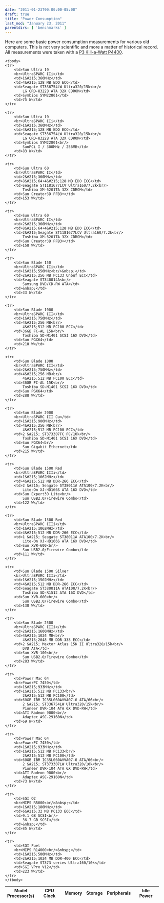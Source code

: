 ```yaml
---
date: "2011-01-23T00:00:00-05:00"
draft: true
title: "Power Consumption"
last_mod: "January 23, 2011"
parentdirs: [ 'benchmarks' ]
---
```


Here are some basic power consumption measurements for various old computers.
This is not very scientific and more a matter of historical record.  All
measurements were taken with a [P3 Kill-a-Watt P4400][killawatt page].

<table class="table table-striped table-condensed" style="font-size:14px">
    <thead>
    <tr>
        <th>Model<br>
        Processor(s)</th>
        <th>CPU Clock</th>
        <th>Memory</th>
        <th>Storage</th>
        <th>Peripherals</th>
        <th>Idle Power</th>
    </tr>
    </thead>

    <tbody>
    <tr>
        <td>Sun Ultra 10
        <br>UltraSPARC IIi</td>
        <td>1&#215;360MHz</td>
        <td>4&#215;128 MB EDO ECC</td>
        <td>Seagate ST336754LW Ultra320/15k<br/>
            LG CRD-8322B ATA 32X CDROM</td>
        <td>Symbios SYM22801</td>
        <td>75 W</td>
    </tr>

    <tr>
        <td>Sun Ultra 10
        <br>UltraSPARC IIi</td>
        <td>1&#215;360MHz</td>
        <td>4&#215;128 MB EDO ECC</td>
        <td>Seagate ST336754LW Ultra320/15k<br/>
            LG CRD-8322B ATA 32X CDROM</td>
        <td>Symbios SYM22801<br/>
            SunPCi I / 300MHz / 256MB</td>
        <td>83 W</td>
    </tr>

    <tr>
        <td>Sun Ultra 60
        <br>UltraSPARC II</td>
        <td>2&#215;360MHz</td>
        <td>8&#215;64+4&#215;128 MB EDO ECC</td>
        <td>Seagate ST1181677LCV Ultra160/7.2k<br/>
            Toshiba XM-6201TA 32X CDROM</td>
        <td>Sun Creator3D FFB3+</td>
        <td>153 W</td>
    </tr>

    <tr>
        <td>Sun Ultra 60
        <br>UltraSPARC II</td>
        <td>2&#215;360MHz</td>
        <td>8&#215;64+4&#215;128 MB EDO ECC</td>
        <td>2&#215;Seagate ST1181677LCV Ultra160/7.2k<br/>
            Toshiba XM-6201TA 32X CDROM</td>
        <td>Sun Creator3D FFB3+</td>
        <td>158 W</td>
    </tr>

    <tr>
        <td>Sun Blade 150
        <br>UltraSPARC IIi</td>
        <td>1&#215;550MHz<br/>&nbsp;</td>
        <td>2&#215;256 MB PC133 Unbuf ECC</td>
        <td>Seagate ST340014A<br/>
            Samsung DVD/CD-RW ATA</td>
        <td>&nbsp;</td>
        <td>33 W</td>
    </tr>

    <tr>
        <td>Sun Blade 1000
        <br>UltraSPARC III</td>
        <td>1&#215;750MHz</td>
        <td>4&#215;256 MB<br/>
            4&#215;512 MB PC100 ECC</td>
        <td>36GB FC-AL 15K<br/>
            Toshiba SD-M1401 SCSI 16X DVD</td>
        <td>Sun PGX64</td>
        <td>210 W</td>
    </tr>

    <tr>
        <td>Sun Blade 1000
        <br>UltraSPARC III</td>
        <td>2&#215;750MHz</td>
        <td>4&#215;256 MB<br/>
            4&#215;512 MB PC100 ECC</td>
        <td>36GB FC-AL 15K<br/>
            Toshiba SD-M1401 SCSI 16X DVD</td>
        <td>Sun PGX64</td>
        <td>288 W</td>
    </tr>

    <tr>
        <td>Sun Blade 2000
        <br>UltraSPARC III Cu</td>
        <td>1&#215;900MHz</td>
        <td>4&#215;256 MB<br/>
            4&#215;512 MB PC100 ECC</td>
        <td>2 &#215; ST373307FC FC/10k<br/>
            Toshiba SD-M1401 SCSI 16X DVD</td>
        <td>Sun PGX64<br/>
            Sun Gigabit Ethernet</td>
        <td>215 W</td>
    </tr>

    <tr>
        <td>Sun Blade 1500 Red
        <br>UltraSPARC IIIi</td>
        <td>1&#215;1062MHz</td>
        <td>4&#215;512 MB DDR-266 ECC</td>
        <td>2 &#215; Seagate ST38011A ATA100/7.2K<br/>
            Lite-On XJ-HD166S ATA 16X DVD</td>
        <td>Sun Expert3D Lite<br/>
            Sun USB2.0/Firewire Combo</td>
        <td>122 W</td>
    </tr>

    <tr>
        <td>Sun Blade 1500 Red
        <br>UltraSPARC IIIi</td>
        <td>1&#215;1062MHz</td>
        <td>4&#215;512 MB DDR-266 ECC</td>
        <td>1 &#215; Seagate ST38011A ATA100/7.2K<br/>
            Lite-On XJ-HD166S ATA 16X DVD</td>
        <td>Sun XVR-600<br/>
            Sun USB2.0/Firewire Combo</td>
        <td>111 W</td>
    </tr>

    <tr>
        <td>Sun Blade 1500 Silver
        <br>UltraSPARC IIIi</td>
        <td>1&#215;1502MHz</td>
        <td>4&#215;512 MB DDR-266 ECC</td>
        <td>Seagate ST380011A ATA100/7.2K<br/>
            Toshiba SD-R1512 ATA 16X DVD</td>
        <td>Sun XVR-600<br/>
            Sun USB2.0/Firewire Combo</td>
        <td>138 W</td>
    </tr>

    <tr>
        <td>Sun Blade 2500
        <br>UltraSPARC IIIi</td>
        <td>2&#215;1600MHz</td>
        <td>4&#215;1024 MB<br/>
            4&#215;2048 MB DDR-333 ECC</td>
        <td>2 &#215; Maxtor Atlas 15K II Ultra320/15k<br/>
            DVD ATA</td>
        <td>Sun XVR-100<br/>
            Sun USB2.0/Firewire Combo</td>
        <td>283 W</td>
    </tr>

    <tr>
        <td>Power Mac G4
        <br>PowerPC 7450</td>
        <td>1&#215;933MHz</td>
        <td>1&#215;512 MB PC133<br/>
            2&#215;512 MB PC100</td>
        <td>60GB IBM IC35L060AVVA07-0 ATA/66<br/>
            2 &#215; ST336754LW Ultra320/15k<br/>
            Pioneer DVR-104 ATA 6X DVD-RW</td>
        <td>ATI Radeon 9000<br/>
            Adaptec ASC-29160N</td>
        <td>69 W</td>
    </tr>

    <tr>
        <td>Power Mac G4
        <br>PowerPC 7450</td>
        <td>1&#215;933MHz</td>
        <td>1&#215;512 MB PC133<br/>
            2&#215;512 MB PC100</td>
        <td>60GB IBM IC35L060AVVA07-0 ATA/66<br/>
            2 &#215; ST373307LW Ultra320/10k<br/>
            Pioneer DVR-104 ATA 6X DVD-RW</td>
        <td>ATI Radeon 9000<br/>
            Adaptec ASC-29160N</td>
        <td>73 W</td>
    </tr>

    <tr>
        <td>SGI O2
        <br>MIPS R5000<br/>&nbsp;</td>
        <td>1&#215;180MHz</td>
        <td>6&#215;32 MB PC133 ECC</td>
        <td>9.1 GB SCSI<br/>
            36.7 GB SCSI</td>
        <td>&nbsp;</td>
        <td>85 W</td>
    </tr>

    <tr>
        <td>SGI Fuel
        <br>MIPS R14000<br/>&nbsp;</td>
        <td>1&#215;500MHz</td>
        <td>2&#215;1024 MB DDR-400 ECC</td>
        <td>Seagate ST373 series Ultra160/10k</td>
        <td>SGI VPro V12</td>
        <td>223 W</td>
    </tr>
    </tbody>
</table>

<!-- References -->
[killawatt page]: http://www.p3international.com/products/p4400.html
